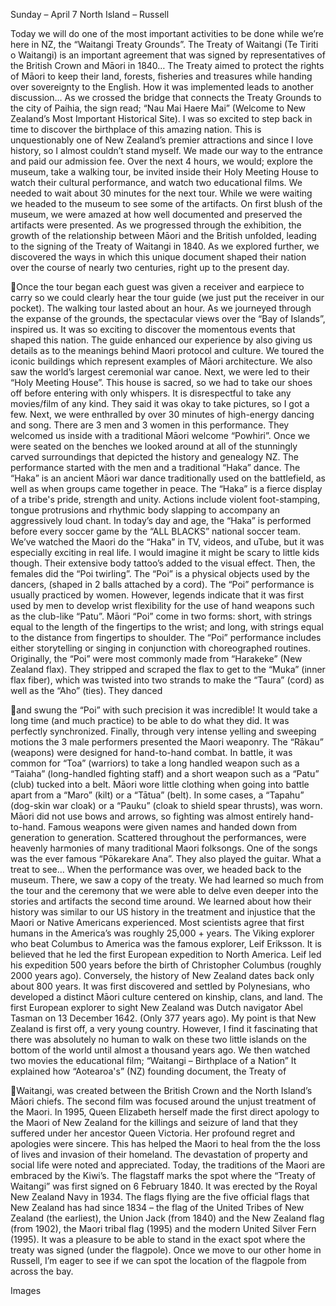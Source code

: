 Sunday – April 7
North Island – Russell

Today we will do one of the most important activities to be done while we’re
here in NZ, the “Waitangi Treaty Grounds”. The Treaty of Waitangi (Te Tiriti
o Waitangi) is an important agreement that was signed by representatives of the
British Crown and Māori in 1840… The Treaty aimed to protect the rights of Māori
to keep their land, forests, fisheries and treasures while handing over sovereignty
to the English. How it was implemented leads to another discussion…
As we crossed the bridge that connects the Treaty Grounds to the city of Paihia,
the sign read; “Nau Mai Haere Mai” (Welcome to New Zealand’s Most Important
Historical Site). I was so excited to step back in time to discover the birthplace of
this amazing nation. This is unquestionably one of New Zealand’s premier
attractions and since I love history, so I almost couldn’t stand myself.
We made our way to the entrance and paid our admission fee. Over the next 4
hours, we would; explore the museum, take a walking tour, be invited inside their
Holy Meeting House to watch their cultural performance, and watch two
educational films.
We needed to wait about 30 minutes for the next tour. While we were waiting
we headed to the museum to see some of the artifacts. On first blush of the
museum, we were amazed at how well documented and preserved the artifacts
were presented. As we progressed through the exhibition, the growth of the
relationship between Māori and the British unfolded, leading to the signing of the
Treaty of Waitangi in 1840. As we explored further, we discovered the ways in
which this unique document shaped their nation over the course of nearly two
centuries, right up to the present day.

Once the tour began each guest was given a receiver and earpiece to carry so
we could clearly hear the tour guide (we just put the receiver in our pocket). The
walking tour lasted about an hour.
As we journeyed through the expanse of the grounds, the spectacular views over
the “Bay of Islands”, inspired us. It was so exciting to discover the momentous
events that shaped this nation. The guide enhanced our experience by also
giving us details as to the meanings behind Maori protocol and culture. We
toured the iconic buildings which represent examples of Māori architecture. We
also saw the world’s largest ceremonial war canoe.
Next, we were led to their “Holy Meeting House”. This house is sacred, so we had
to take our shoes off before entering with only whispers. It is disrespectful to take
any movies/film of any kind. They said it was okay to take pictures, so I got a few.
Next, we were enthralled by over 30 minutes of high-energy dancing and song.
There are 3 men and 3 women in this performance. They welcomed us inside
with a traditional Māori welcome “Powhiri”. Once we were seated on the
benches we looked around at all of the stunningly carved surroundings that
depicted the history and genealogy NZ.
The performance started with the men and a traditional “Haka” dance. The
“Haka” is an ancient Māori war dance traditionally used on the battlefield, as
well as when groups came together in peace. The “Haka” is a fierce display of
a tribe's pride, strength and unity. Actions include violent foot-stamping, tongue
protrusions and rhythmic body slapping to accompany an aggressively loud
chant. In today’s day and age, the “Haka” is performed before every soccer
game by the “ALL BLACKS” national soccer team. We’ve watched the Maori
do the “Haka” in TV, videos, and uTube, but it was especially exciting in real life.
I would imagine it might be scary to little kids though. Their extensive body
tattoo’s added to the visual effect.
Then, the females did the “Poi twirling”. The “Poi” is a physical objects used by
the dancers, (shaped in 2 balls attached by a cord). The “Poi” performance is
usually practiced by women. However, legends indicate that it was first used by
men to develop wrist flexibility for the use of hand weapons such as the club-like
“Patu”. Māori “Poi” come in two forms: short, with strings equal to the length of
the fingertips to the wrist; and long, with strings equal to the distance from
fingertips to shoulder. The “Poi” performance includes either storytelling or singing
in conjunction with choreographed routines. Originally, the “Poi” were most
commonly made from “Harakeke” (New Zealand flax). They stripped and
scraped the flax to get to the “Muka” (inner flax fiber), which was twisted into
two strands to make the “Taura” (cord) as well as the “Aho” (ties). They danced

and swung the “Poi” with such precision it was incredible! It would take a long
time (and much practice) to be able to do what they did. It was perfectly
synchronized.
Finally, through very intense yelling and sweeping motions the 3 male performers
presented the Maori weaponry. The “Rākau” (weapons) were designed for
hand-to-hand combat. In battle, it was common for “Toa” (warriors) to take a
long handled weapon such as a “Taiaha” (long-handled fighting staff) and a
short weapon such as a “Patu” (club) tucked into a belt. Māori wore little clothing
when going into battle apart from a “Maro” (kilt) or a “Tātua” (belt). In some
cases, a “Tapahu” (dog-skin war cloak) or a “Pauku” (cloak to shield spear
thrusts), was worn. Māori did not use bows and arrows, so fighting was almost
entirely hand-to-hand. Famous weapons were given names and handed down
from generation to generation. Scattered throughout the performances, were
heavenly harmonies of many traditional Maori folksongs. One of the songs was
the ever famous “Pōkarekare Ana”. They also played the guitar. What a treat
to see…
When the performance was over, we headed back to the museum. There, we
saw a copy of the treaty. We had learned so much from the tour and the
ceremony that we were able to delve even deeper into the stories and artifacts
the second time around.
We learned about how their history was similar to our US history in the treatment
and injustice that the Maori or Native Americans experienced. Most scientists
agree that first humans in the America’s was roughly 25,000 + years. The
Viking explorer who beat Columbus to America was the famous explorer, Leif
Eriksson. It is believed that he led the first European expedition to North America.
Leif led his expedition 500 years before the birth of Christopher Columbus (roughly
2000 years ago). Conversely, the history of New Zealand dates back only about
800 years. It was first discovered and settled by Polynesians, who developed a
distinct Māori culture centered on kinship, clans, and land. The first European
explorer to sight New Zealand was Dutch navigator Abel Tasman on 13
December 1642. (Only 377 years ago). My point is that New Zealand is first off, a
very young country. However, I find it fascinating that there was absolutely no
human to walk on these two little islands on the bottom of the world until almost
a thousand years ago.
We then watched two movies the educational film; “Waitangi – Birthplace of a
Nation” It explained how “Aotearoa's” (NZ) founding document, the Treaty of

Waitangi, was created between the British Crown and the North Island’s Māori
chiefs.
The second film was focused around the unjust treatment of the Maori. In 1995,
Queen Elizabeth herself made the first direct apology to the Maori of New
Zealand for the killings and seizure of land that they suffered under her ancestor
Queen Victoria. Her profound regret and apologies were sincere. This has
helped the Maori to heal from the the loss of lives and invasion of their homeland.
The devastation of property and social life were noted and appreciated. Today,
the traditions of the Maori are embraced by the Kiwi’s.
The flagstaff marks the spot where the “Treaty of Waitangi” was first signed on 6
February 1840. It was erected by the Royal New Zealand Navy in 1934.
The flags flying are the five official flags that New Zealand has had since 1834 –
the flag of the United Tribes of New Zealand (the earliest), the Union Jack (from
1840) and the New Zealand flag (from 1902), the Maori tribal flag (1995) and the
modern United Silver Fern (1995).
It was a pleasure to be able to stand in the exact spot where the treaty was
signed (under the flagpole). Once we move to our other home in Russell, I’m
eager to see if we can spot the location of the flagpole from across the bay.

Images

